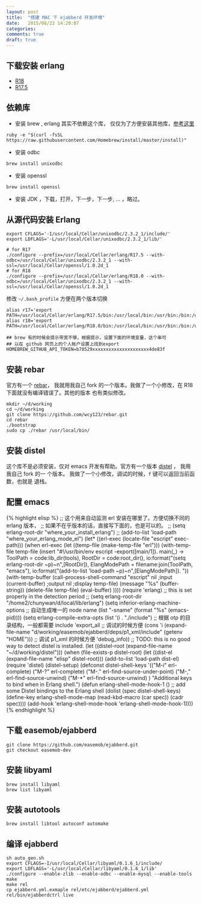```yaml
---
layout: post
title:  "搭建 MAC 下 ejabberd 开发环境"
date:   2015/08/22 14:20:07
categories:
comments: true
draft: true
---
```



## 下载安装 erlang

 - [R18](http://www.erlang.org/download/otp_src_18.0.tar.gz)
 - [R17.5](http://www.erlang.org/download/otp_src_17.5.tar.gz)

## 依赖库

 - 安装 brew , erlang 其实不依赖这个库， 仅仅为了方便安装其他库，[参考这里](http://brew.sh)

 ```
 ruby -e "$(curl -fsSL https://raw.githubusercontent.com/Homebrew/install/master/install)"
 ```

 - 安装 odbc

 ```
 brew install unixodbc
 ```

 - 安装 openssl

 ```
 brew install openssl
 ```

 - 安装 JDK ，下载，打开，下一步，下一步, ... ，略过。

## 从源代码安装 Erlang

```
export CFLAGS='-I/usr/local/Cellar/unixodbc/2.3.2_1/include/'
export LDFLAGS='-L/usr/local/Cellar/unixodbc/2.3.2_1/lib/'

# for R17
./configure --prefix=/usr/local/Cellar/erlang/R17.5 --with-odbc=/usr/local/Cellar/unixodbc/2.3.2_1 --with-ssl=/usr/local/Cellar/openssl/1.0.2d_1
# for R18
./configure --prefix=/usr/local/Cellar/erlang/R18.0 --with-odbc=/usr/local/Cellar/unixodbc/2.3.2_1 --with-ssl=/usr/local/Cellar/openssl/1.0.2d_1
```

修改 `~/.bash_profile` 方便在两个版本切换

```
alias r17='export PATH=/usr/local/Cellar/erlang/R17.5/bin:/usr/local/bin:/usr/bin:/bin:/usr/sbin:/sbin'
alias r18='export PATH=/usr/local/Cellar/erlang/R18.0/bin:/usr/local/bin:/usr/bin:/bin:/usr/sbin:/sbin'

## brew 有的时候会提示带宽不够，根据提示，设置下面的环境变量，这个串可
## 以在 github 网页上的个人帐户设置上找到export
HOMEBREW_GITHUB_API_TOKEN=b78529xxxxxxxxxxxxxxxxxxxxx4de83f
```


## 安装 rebar

官方有一个 [rebar](https://github.com/basho/rebar)， 我就用我自己 fork
的一个版本。我做了一个小修改，在 R18 下面就没有编译错误了。其他的版本
也有类似修改。

```
mkdir ~/d/working
cd ~/d/working
git clone https://github.com/wcy123/rebar.git
cd rebar
./bootstrap
sudo cp ./rebar /usr/local/bin/
```

## 安装 distel

这个库不是必须安装，仅对 emacs 开发有帮助。官方有一个版本
[distel](https://github.com/massemanet/distel) ， 我用我自己 fork 的一
个版本。 我做了一个小修改，调试的时候，`f` 键可以返回当前函数，也就是
退栈。

## 配置 emacs


{% highlight elisp %}
;; 这个用来自动监测 erl 安装在哪里了。方便切换不同的 erlang 版本，
;; 如果不在乎版本的话，直接写下面的，也是可以的。
;;    (setq erlang-root-dir "where_your_install_erlang")
;;    (add-to-list 'load-path "where_your_erlang_mode_el")
(let* ((erl-exec (locate-file "escript" exec-path)))
  (when erl-exec
    (let ((temp-file (make-temp-file "erl")))
      (with-temp-file temp-file
        (insert "#!/usr/bin/env escript
-export([main/1]).
main(_) ->
    ToolPath = code:lib_dir(tools),
    RootDir = code:root_dir(),
    io:format(\"(setq erlang-root-dir ~p)~n\",[RootDir]),
    ElangModePath = filename:join(ToolPath, \"emacs\"),
    io:format(\"(add-to-list 'load-path ~p)~n\",[ElangModePath]).
"))
      (with-temp-buffer
        (call-process-shell-command "escript"
                                    nil ;input
                                    (current-buffer) ;output
                                    nil      ;display
                                    temp-file)
        (message "%s" (buffer-string))
        (delete-file temp-file)
        (eval-buffer)
        ))))
  (require 'erlang)
  ;;  this is set properly in the detection period
  ;; (setq erlang-root-dir  "/home2/chunywan/d/local/lib/erlang")
  (setq inferior-erlang-machine-options ;; 自动生成唯一的 node name
        (list "-sname"
              (format "%s" (emacs-pid))))
  (setq erlang-compile-extra-opts
        (list '(i . "./include") ;; 根据 otp 的目录结构，一般都需要 include
              'export_all ;; 调试的时候方便
              (cons 'i (expand-file-name
                     "d/working/easemob/ejabberd/deps/p1_xml/include"
                     (getenv "HOME"))) ;; 调试 p1_xml 的时候方便
              'debug_info))
  ;; TODO: this is no good way to detect distel is installed.
  (let ((distel-root (expand-file-name "~/d/working/distel")))
    (when (file-exists-p distel-root)
      (let ((dist-el (expand-file-name "elisp" distel-root)))
        (add-to-list 'load-path dist-el)
        (require 'distel)
        (distel-setup)
        (defconst distel-shell-keys
          '(("M-i" erl-complete)
            ("M-?" erl-complete)
            ("M-." erl-find-source-under-point)
            ("M-," erl-find-source-unwind)
            ("M-*" erl-find-source-unwind)
            )
          "Additional keys to bind when in Erlang shell.")
        (defun erlang-shell-mode-hook-1 ()
          ;; add some Distel bindings to the Erlang shell
          (dolist (spec distel-shell-keys)
            (define-key erlang-shell-mode-map (read-kbd-macro (car spec)) (cadr spec))))
        (add-hook 'erlang-shell-mode-hook 'erlang-shell-mode-hook-1))))
{% endhighlight %}




## 下载 easemob/ejabberd

```
git clone https://github.com/easemob/ejabberd.git
git checkout easemob-dev
```

## 安装 libyaml

```
brew install libyaml
brew list libyaml
```

## 安装 autotools

```
brew install libtool autoconf automake
```


## 编译 ejabberd

```
sh auto_gen.sh
export CFLAGS=-I/usr/local/Cellar/libyaml/0.1.6_1/include/
export LDFLAGS='-L/usr/local/Cellar/libyaml/0.1.6_1/lib'
./configure --enable-zlib --enable-odbc --enable-mysql --enable-tools
make
make rel
cp ejabberd.yml.exmaple rel/etc/ejabberd/ejabberd.yml
rel/bin/ejabberdctrl live
```
